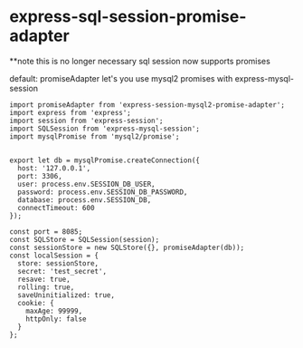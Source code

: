 # express-sql-session-promise-adapter
**note this is no longer necessary sql session now supports promises

default: promiseAdapter
let's you use mysql2 promises with express-mysql-session

```
import promiseAdapter from 'express-session-mysql2-promise-adapter';
import express from 'express';
import session from 'express-session';
import SQLSession from 'express-mysql-session';
import mysqlPromise from 'mysql2/promise';


export let db = mysqlPromise.createConnection({
  host: '127.0.0.1',
  port: 3306,
  user: process.env.SESSION_DB_USER,
  password: process.env.SESSION_DB_PASSWORD,
  database: process.env.SESSION_DB,
  connectTimeout: 600
});

const port = 8085;
const SQLStore = SQLSession(session);
const sessionStore = new SQLStore({}, promiseAdapter(db));
const localSession = {
  store: sessionStore,
  secret: 'test_secret',
  resave: true,
  rolling: true,
  saveUninitialized: true,
  cookie: {
    maxAge: 99999,
    httpOnly: false
  }
};
```

